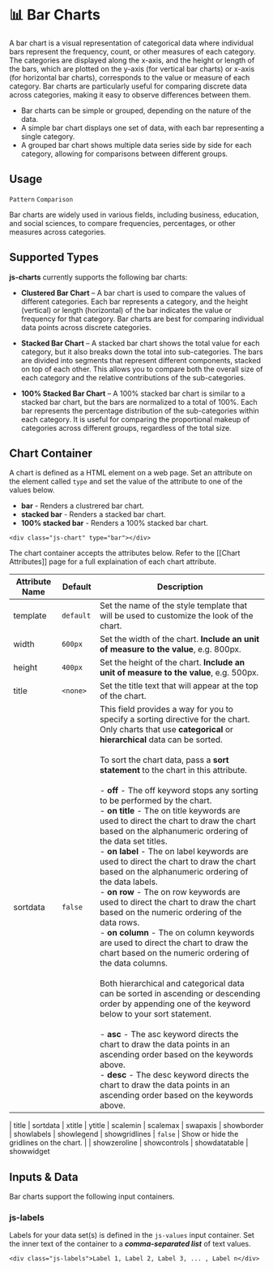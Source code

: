 # 📊 Bar Charts

A bar chart is a visual representation of categorical data where individual bars represent the frequency, count, or other measures of each category. The categories are displayed along the x-axis, and the height or length of the bars, which are plotted on the y-axis (for vertical bar charts) or x-axis (for horizontal bar charts), corresponds to the value or measure of each category. Bar charts are particularly useful for comparing discrete data across categories, making it easy to observe differences between them.

 - Bar charts can be simple or grouped, depending on the nature of the data.
 - A simple bar chart displays one set of data, with each bar representing a single category.
 - A grouped bar chart shows multiple data series side by side for each category, allowing for comparisons between different groups.

## Usage

`Pattern`    `Comparison`

Bar charts are widely used in various fields, including business, education, and social sciences, to compare frequencies, percentages, or other measures across categories.

## Supported Types

**js-charts** currently supports the following bar charts:

 - **Clustered Bar Chart** – A bar chart is used to compare the values of different categories. Each bar represents a category, and the height (vertical) or length (horizontal) of the bar indicates the value or frequency for that category. Bar charts are best for comparing individual data points across discrete categories.

 - **Stacked Bar Chart** – A stacked bar chart shows the total value for each category, but it also breaks down the total into sub-categories. The bars are divided into segments that represent different components, stacked on top of each other. This allows you to compare both the overall size of each category and the relative contributions of the sub-categories.

 - **100% Stacked Bar Chart** – A 100% stacked bar chart is similar to a stacked bar chart, but the bars are normalized to a total of 100%. Each bar represents the percentage distribution of the sub-categories within each category. It is useful for comparing the proportional makeup of categories across different groups, regardless of the total size.

## Chart Container

A chart is defined as a HTML element on a web page. Set an attribute on the element called `type` and set the value of the attribute to one of the values below.

 - **bar** - Renders a clustrered bar chart.
 - **stacked bar** - Renders a stacked bar chart.
 - **100% stacked bar** - Renders a 100% stacked bar chart.

```
<div class="js-chart" type="bar"></div>
```

The chart container accepts the attributes below. Refer to the [[Chart Attributes]] page for a full explaination of each chart attribute.

| Attribute Name | Default | Description |
|----------------|---------|-------------|
| template       | `default ` | Set the name of the style template that will be used to customize the look of the chart. |
| width          | `600px`    | Set the width of the chart. **Include an unit of measure to the value**, e.g. 800px. |
| height         | `400px`    | Set the height of the chart. **Include an unit of measure to the value**, e.g. 500px. |
| title          | `<none>`   | Set the title text that will appear at the top of the chart. |
| sortdata       | `false`    | This field provides a way for you to specify a sorting directive for the chart. Only charts that use **categorical** or **hierarchical** data can be sorted.<br><br>To sort the chart data, pass a **sort statement** to the chart in this attribute.<br><br>- **off** - The off keyword stops any sorting to be performed by the chart.<br>- **on title** - The on title keywords are used to direct the chart to draw the chart based on the alphanumeric ordering of the data set titles.<br>- **on label** - The on label keywords are used to direct the chart to draw the chart based on the alphanumeric ordering of the data labels.<br>- **on row** - The on row keywords are used to direct the chart to draw the chart based on the numeric ordering of the data rows.<br>- **on column** - The on column keywords are used to direct the chart to draw the chart based on the numeric ordering of the data columns.<br><br>Both hierarchical and categorical data can be sorted in ascending or descending order by appending one of the keyword below to your sort statement.<br><br>- **asc** - The asc keyword directs the chart to draw the data points in an ascending order based on the keywords above.<br>- **desc** - The desc keyword directs the chart to draw the data points in an ascending order based on the keywords above. |




| title
| sortdata
| xtitle
| ytitle
| scalemin
| scalemax
| swapaxis
| showborder
| showlabels
| showlegend
| showgridlines | `false` | Show or hide the gridlines on the chart. |
| showzeroline
| showcontrols
| showdatatable
| showwidget

## Inputs & Data

Bar charts support the following input containers.

### js-labels

Labels for your data set(s) is defined in the `js-values` input container. Set the inner text of the container to a ***comma-separated list*** of text values.

```
<div class="js-labels">Label 1, Label 2, Label 3, ... , Label n</div>
```